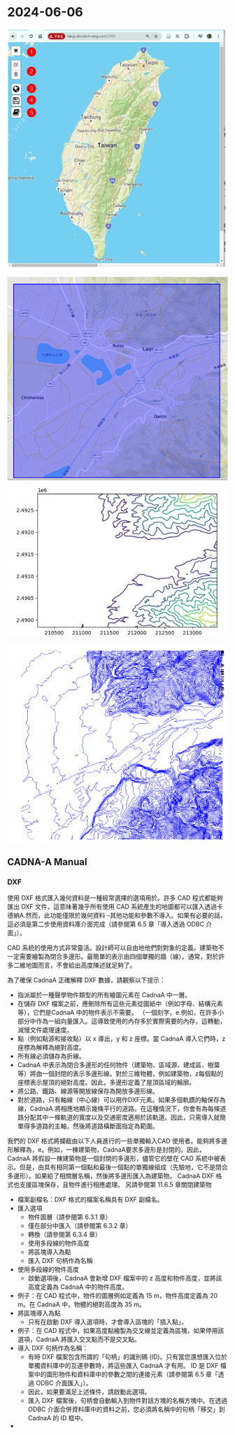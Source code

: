 # 2024-06-06

![](2024-06-06-17-50-49.png)

![](2024-06-06-10-27-25.png)

![](2024-06-06-12-01-09.png)

![](2024-06-06-16-06-34.png)

## CADNA-A Manual

### DXF

使用 DXF 格式匯入幾何資料是一種經常選擇的選項用於。許多 CAD 程式都能夠匯出 DXF 文件，這意味著幾乎所有使用 CAD 系統產生的地圖都可以匯入透過卡德納A.然而，此功能僅限於幾何資料 –其他功能和參數不導入。如果有必要的話，這必須是第二步使用資料庫介面完成（請參閱第 6.5 章「導入透過 ODBC 介面」）。

CAD 系統的使用方式非常靈活。設計師可以自由地他們對對象的定義。建築物不一定需要繪製為閉合多邊形。最簡單的表示由四個單獨的牆（線）。通常，對於許多二維地圖而言，不會給出高度陳述就足夠了。

為了確保 CadnaA 正確解釋 DXF 數據，請觀察以下提示：

- 指派屬於一種聲學物件類型的所有繪圖元素在 CadnaA 中一層。
- 在儲存 DXF 檔案之前，應刪除所有這些元素從圖紙中（例如字母、結構元素等），它們是CadnaA 中的物件表示不需要。 （一個刻字，e.例如，在許多小部分中作為一組向量匯入。這導致使用的內存多於實際需要的內存，這轉動，減慢文件處理速度。
- 點（例如點源和接收點）以 x 導出，y 和 z 座標。當 CadnaA 導入它們時，z 座標為解釋為絕對高度。
- 所有線必須儲存為折線。
- CadnaA 中表示為閉合多邊形的任何物件（建築物、區域源、建成區、樹葉等）將由一個封閉的表示多邊形線。對於三維物體，例如建築物，z每個點的座標表示屋頂的絕對高度。因此，多邊形定義了屋頂區域的輪廓。
- 將公路、鐵路、線源等開放線保存為開放多邊形線。
- 對於道路，只有軸線（中心線）可以用作DXF元素。如果多個軌蹟的軸保存為線，CadnaA 將相應地顯示幾條平行的道路。在這種情況下，你會有為每條道路分配其中一條軌道的寬度以及交通密度適用於該軌道。因此，只需導入就簡單得多道路的主軸，然後將道路橫斷面指定為範圍。

我們的 DXF 格式將攔截由以下人員進行的一些單獨輸入CAD 使用者。能夠將多邊形解釋為，e。例如，一棟建築物，CadnaA要求多邊形是封閉的。因此，CadnaA 將假設一棟建築物是一個封閉的多邊形，儘管它的壁在 CAD 系統中被表示。但是，由具有相同第一個點和最後一個點的單獨線組成（先驗地，它不是閉合多邊形）。如果給了相關層名稱，然後將多邊形匯入為建築物。
CadnaA DXF 格式也支援區塊保存，且物件進行相應處理。
另請參閱第 11.6.5 章關閉建築物
- 檔案副檔名：DXF 格式的檔案名稱具有 DXF 副檔名。
- 匯入選項
  - 物件圖層（請參閱第 6.3.1 章）
  - 僅在部分中匯入（請參閱第 6.3.2 章）
  - 轉換（請參閱第 6.3.4 章）
  - 使用多段線的物件高度
  - 將區塊導入為點
  - 匯入 DXF 句柄作為名稱
- 使用多段線的物件高度
  - 啟動選項後，CadnaA 會新增 DXF 檔案中的 z 高度和物件高度，並將該高度定義為 CadnaA 中的物件高度。
- 例子：在 CAD 程式中，物件的圖層例如定義為 15 m，物件高度定義為 20 m。在 CadnaA 中，物體的絕對高度為 35 m。
- 將區塊導入為點
  - 只有在啟動 DXF 導入選項時，才會導入區塊的「插入點」。
- 例子：在 CAD 程式中，如果高度點繪製為交叉線並定義為區塊，如果停用該選項，CadnaA 將匯入交叉點而不是交叉點。
- 導入 DXF 句柄作為名稱：
  - 有時 DXF 檔案包含所謂的「句柄」的識別碼 (ID)。只有當您還想匯入位於單獨資料庫中的互連參數時，將這些匯入 CadnaA 才有用。 ID 是 DXF 檔案中的圖形物件和資料庫中的參數之間的連接元素（請參閱第 6.5 章「透過 ODBC 介面匯入」）。
  - 因此，如果要滿足上述條件，請啟動此選項。
  - 匯入 DXF 檔案後，句柄會自動輸入到物件對話方塊的名稱方塊中。在透過 ODBC 介面合併資料庫中的資料之前，您必須將名稱中的句柄「移交」到 CadnaA 的 ID 框中。
- 